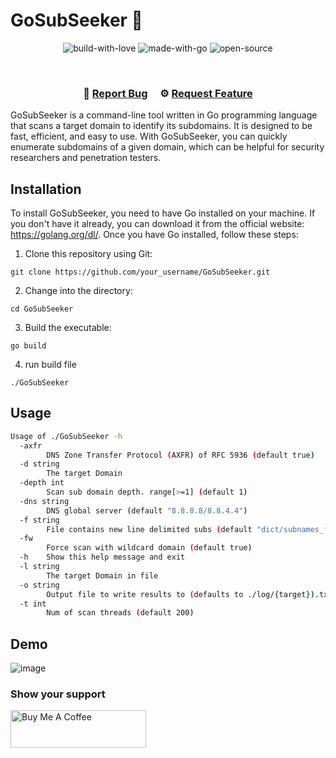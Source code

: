 # GoSubSeeker 🔎

<center>
	
![build-with-love](https://user-images.githubusercontent.com/67673221/222180229-23287ecf-e910-410d-94d8-30356d006302.svg)
![made-with-go](https://user-images.githubusercontent.com/67673221/222180277-0bdd8e7b-7852-43a7-8224-daad7d7947bd.svg)
![open-source](https://user-images.githubusercontent.com/67673221/222180309-821620f6-dbb1-441d-96e6-e3fec74cbb02.svg)	
 </center>
 
 <br/>

<h3 align="center">
    🐞
    <a href="https://github.com/Aryanstha/Code-Chronicles/issues">Report Bug</a> &nbsp; &nbsp;
    ⚙️
    <a href="https://github.com/Aryanstha/Code-Chronicles/issues">Request Feature</a>
</h3>

GoSubSeeker is a command-line tool written in Go programming language that scans a target domain to identify its subdomains. It is designed to be fast, efficient, and easy to use. With GoSubSeeker, you can quickly enumerate subdomains of a given domain, which can be helpful for security researchers and penetration testers.

## Installation

To install GoSubSeeker, you need to have Go installed on your machine. If you don't have it already, you can download it from the official website: https://golang.org/dl/. Once you have Go installed, follow these steps:

1. Clone this repository using Git:

```
git clone https://github.com/your_username/GoSubSeeker.git
```
  
2. Change into the directory:
```
cd GoSubSeeker
```

3. Build the executable:
```
go build
```
4. run build file
```
./GoSubSeeker
```

## Usage
```bash
Usage of ./GoSubSeeker -h
  -axfr
		DNS Zone Transfer Protocol (AXFR) of RFC 5936 (default true)
  -d string
		The target Domain
  -depth int
		Scan sub domain depth. range[>=1] (default 1)
  -dns string
		DNS global server (default "8.8.8.8/8.8.4.4")
  -f string
		File contains new line delimited subs (default "dict/subnames_full.txt")
  -fw
		Force scan with wildcard domain (default true)
  -h	Show this help message and exit
  -l string
		The target Domain in file
  -o string
		Output file to write results to (defaults to ./log/{target}).txt
  -t int
		Num of scan threads (default 200)
   ```
   
   ## Demo
   
   ![image](https://user-images.githubusercontent.com/67673221/222183157-1d983af5-f719-4453-b380-dc0685870e54.png)

   
   ### Show your support

<a href="https://www.buymeacoffee.com/ajty97921p" target="_blank"><img src="https://cdn.buymeacoffee.com/buttons/v2/default-violet.png" alt="Buy Me A Coffee" height= "60px" width= "217px" ></a>
